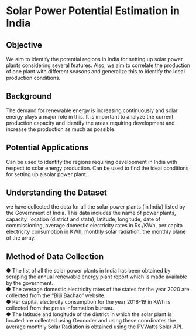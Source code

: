 # Solar Power Potential Estimation in India
 

## Objective

We aim to identify the potential regions in India for setting up solar power plants considering several features. Also, we aim to correlate the production of one plant with different seasons and generalize this to identify the ideal production conditions.

 

## Background

The demand for renewable energy is increasing continuously and solar energy plays a major role in this. It is important to analyze the current production capacity and identify the areas requiring development and increase the production as much as possible. 

 

## Potential Applications

Can be used to identify the regions requiring development in India with respect to solar energy production.
Can be used to find the ideal conditions for setting up a solar power plant.

## Understanding the Dataset
we have collected the data for all the solar power plants (in India) listed by the Government of India. This data includes the name of power plants, capacity, location (district and state), latitude, longitude, date of commissioning, average domestic electricity rates in Rs./KWh, per capita electricity consumption in KWh, monthly solar radiation, the monthly plane of the array.

## Method of Data Collection
● The list of all the solar power plants in India has been obtained by scraping the
annual renewable energy plant report which is made available by the
government.<br/>
● The average domestic electricity rates of the states for the year 2020 are
collected from the “Bijli Bachao” website.<br/>
● Per capita, electricity consumption for the year 2018-19 in KWh is collected from
the press information bureau.<br/>
● The latitude and longitude of the district in which the solar plant is located are
collected using Geocoder and using these coordinates the average monthly
Solar Radiation is obtained using the PVWatts Solar API.

